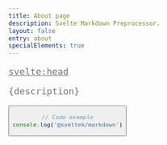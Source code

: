 ```yaml
---
title: About page
description: Svelte Markdown Preprocessor.
layout: false
entry: about
specialElements: true
---
```


<svelte:head>

  <title>Custom Title - {title}</title>
  <meta name="description" content={`Custom Description - ${description}`} />
</svelte:head>

<script lang="ts">
  import { Button } from '$/components'
</script>

<style>
  p { 
    opacity: 0.6;
    font-family: monospace;
    font-size: 1.125rem;
  }
</style>

{description}

<Button />

```ts
// Code example
console.log('@sveltek/markdown')
```
